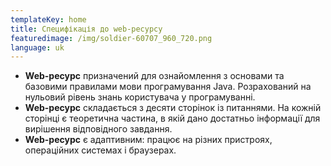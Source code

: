 ```yaml
---
templateKey: home
title: Специфікація до web-ресурсу
featuredimage: /img/soldier-60707_960_720.png
language: uk
---
```


- **Web-ресурс** призначений для ознайомлення з основами та базовими правилами мови програмування Java. Розрахований на нульовий рівень знань користувача у програмуванні.
- **Web-ресурс** складається з десяти сторінок із питаннями. На кожній сторінці є теоретична частина, в якій дано достатньо інформації для вирішення відповідного завдання.
- **Web-ресурс** є адаптивним: працює на різних пристроях, операційних системах і браузерах.
